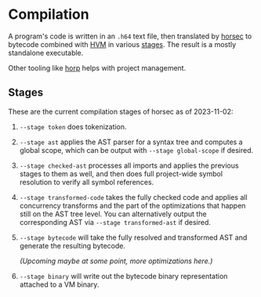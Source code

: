 
<!-- For license of this file, see LICENSE.md in the base dir. -->

Compilation
===========

A program's code is written in an `.h64` text file, then translated
by [horsec](/docs/Resources.md#horsec) to bytecode combined with
[HVM](/docs/Resources.md#hvm) in various [stages](#stages).
The result is a mostly standalone executable.

Other tooling like [horp](/docs/Resources.md#horp) helps
with project management.


Stages
------

These are the current compilation stages of horsec as of 2023-11-02:

1. `--stage token` does tokenization.

2. `--stage ast` applies the AST parser for a syntax tree and computes
   a global scope, which can be output with `--stage global-scope` if
   desired.

3. `--stage checked-ast` processes all imports and applies the previous
   stages to them as well, and then does full project-wide symbol
   resolution to verify all symbol references.

4. `--stage transformed-code` takes the fully checked code and
   applies all concurrency transforms and the part of the optimizations
   that happen still on the AST tree level. You can alternatively
   output the corresponding AST via `--stage transformed-ast` if
   desired.

5. `--stage bytecode` will take the fully resolved and transformed
   AST and generate the resulting bytecode.

   *(Upcoming maybe at some point, more optimizations here.)*

6. `--stage binary` will write out the bytecode binary representation
   attached to a VM binary.


